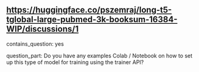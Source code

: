 ## https://huggingface.co/pszemraj/long-t5-tglobal-large-pubmed-3k-booksum-16384-WIP/discussions/1

contains_question: yes

question_part: Do you have any examples Colab / Notebook on how to set up this type of model for training using the trainer API?